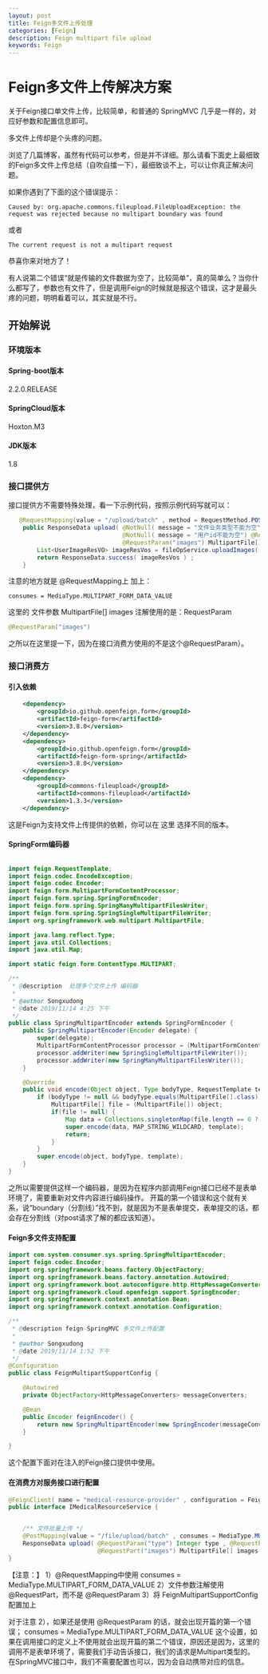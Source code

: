 ```yaml
---
layout: post
title: Feign多文件上传处理
categories: [Feign]
description: Feign multipart file upload
keywords: Feign
---
```


# Feign多文件上传解决方案

关于Feign接口单文件上传，比较简单，和普通的 SpringMVC 几乎是一样的，对应好参数和配置信息即可。

多文件上传却是个头疼的问题。

浏览了几篇博客，虽然有代码可以参考，但是并不详细。那么请看下面史上最细致的Feign多文件上传总结（自吹自擂一下），最细致谈不上，可以让你真正解决问题。

如果你遇到了下面的这个错误提示：

```
Caused by: org.apache.commons.fileupload.FileUploadException: the request was rejected because no multipart boundary was found
```
或者
```
The current request is not a multipart request 
```
恭喜你来对地方了！

有人说第二个错误“就是传输的文件数据为空了，比较简单”，真的简单么？当你什么都写了，参数也有文件了，但是调用Feign的时候就是报这个错误，这才是最头疼的问题，明明看着可以，其实就是不行。


## 开始解说

### 环境版本
#### Spring-boot版本

2.2.0.RELEASE
#### SpringCloud版本

Hoxton.M3
#### JDK版本

1.8
### 接口提供方
接口提供方不需要特殊处理，看一下示例代码，按照示例代码写就可以：
```java
   @RequestMapping(value = "/upload/batch" , method = RequestMethod.POST , consumes = MediaType.MULTIPART_FORM_DATA_VALUE )
    public ResponseData upload( @NotNull( message = "文件业务类型不能为空") @RequestParam("type") Integer type ,
                                @NotNull( message = "用户id不能为空") @RequestParam("userId") Long userId ,
                                @RequestParam("images") MultipartFile[] images ) {
        List<UserImageResVO> imageResVos = fileOpService.uploadImages( userId, type, images);
        return ResponseData.success( imageResVos ) ;
    }
```
注意的地方就是 @RequestMapping上 加上：

```
consumes = MediaType.MULTIPART_FORM_DATA_VALUE
```

这里的 文件参数 MultipartFile[] images 注解使用的是：RequestParam
```java
@RequestParam("images") 
```

之所以在这里提一下，因为在接口消费方使用的不是这个@RequestParam）。

### 接口消费方
#### 引入依赖

```xml
    <dependency>
        <groupId>io.github.openfeign.form</groupId>
        <artifactId>feign-form</artifactId>
        <version>3.8.0</version>
    </dependency>
    <dependency>
        <groupId>io.github.openfeign.form</groupId>
        <artifactId>feign-form-spring</artifactId>
        <version>3.8.0</version>
    </dependency>
    <dependency>
        <groupId>commons-fileupload</groupId>
        <artifactId>commons-fileupload</artifactId>
        <version>1.3.3</version>
    </dependency>
```

这是Feign为支持文件上传提供的依赖，你可以在 这里 选择不同的版本。

#### SpringForm编码器
```java

import feign.RequestTemplate;
import feign.codec.EncodeException;
import feign.codec.Encoder;
import feign.form.MultipartFormContentProcessor;
import feign.form.spring.SpringFormEncoder;
import feign.form.spring.SpringManyMultipartFilesWriter;
import feign.form.spring.SpringSingleMultipartFileWriter;
import org.springframework.web.multipart.MultipartFile;

import java.lang.reflect.Type;
import java.util.Collections;
import java.util.Map;

import static feign.form.ContentType.MULTIPART;

/**
 * @description  处理多个文件上传 编码器
 *
 * @author Songxudong
 * @date 2019/11/14 4:25 下午
 */
public class SpringMultipartEncoder extends SpringFormEncoder {
    public SpringMultipartEncoder(Encoder delegate) {
        super(delegate);
        MultipartFormContentProcessor processor = (MultipartFormContentProcessor) getContentProcessor(MULTIPART);
        processor.addWriter(new SpringSingleMultipartFileWriter());
        processor.addWriter(new SpringManyMultipartFilesWriter());
    }

    @Override
    public void encode(Object object, Type bodyType, RequestTemplate template) throws EncodeException {
        if (bodyType != null && bodyType.equals(MultipartFile[].class)) {
            MultipartFile[] file = (MultipartFile[]) object;
            if(file != null) {
                Map data = Collections.singletonMap(file.length == 0 ? "" : file[0].getName(), object);
                super.encode(data, MAP_STRING_WILDCARD, template);
                return;
            }
        }
        super.encode(object, bodyType, template);
    }
}
```
之所以需要提供这样一个编码器，是因为在程序内部调用Feign接口已经不是表单环境了，需要重新对文件内容进行编码操作。
开篇的第一个错误和这个就有关系，说“boundary（分割线）”找不到，就是因为不是表单提交，表单提交的话，都会存在分割线（对post请求了解的都应该知道）。

#### Feign多文件支持配置

```java
import com.system.consumer.sys.spring.SpringMultipartEncoder;
import feign.codec.Encoder;
import org.springframework.beans.factory.ObjectFactory;
import org.springframework.beans.factory.annotation.Autowired;
import org.springframework.boot.autoconfigure.http.HttpMessageConverters;
import org.springframework.cloud.openfeign.support.SpringEncoder;
import org.springframework.context.annotation.Bean;
import org.springframework.context.annotation.Configuration;

/**
 * @description feign-SpringMVC 多文件上传配置
 *
 * @author Songxudong
 * @date 2019/11/14 1:52 下午
 */
@Configuration
public class FeignMultipartSupportConfig {

    @Autowired
    private ObjectFactory<HttpMessageConverters> messageConverters;

    @Bean
    public Encoder feignEncoder() {
        return new SpringMultipartEncoder(new SpringEncoder(messageConverters));
    }

}
```

这个配置下面对在注入的Feign接口提供中使用。

#### 在消费方对服务接口进行配置

```java
@FeignClient( name = "medical-resource-provider" , configuration = FeignMultipartSupportConfig.class )
public interface IMedicalResourceService {


    /** 文件批量上传 */
    @PostMapping(value = "/file/upload/batch" , consumes = MediaType.MULTIPART_FORM_DATA_VALUE  )
    ResponseData upload( @RequestParam("type") Integer type , @RequestParam("userId") Long userId ,
                         @RequestPart("images") MultipartFile[] images ) ;
}
```
【注意：】
1）@RequestMapping中使用 consumes = MediaType.MULTIPART_FORM_DATA_VALUE
2）文件参数注解使用 @RequestPart，而不是 @RequestParam
3）将 FeignMultipartSupportConfig 配置加上

对于注意 2），如果还是使用 @RequestParam 的话，就会出现开篇的第一个错误；
consumes = MediaType.MULTIPART_FORM_DATA_VALUE 这个设置，如果在调用接口的定义上不使用就会出现开篇的第二个错误，原因还是因为，这里的调用不是表单环境了，需要我们手动告诉接口，我们的请求是Multipart类型的。在SpringMVC接口中，我们不需要配置也可以，因为会自动携带对应的信息。
